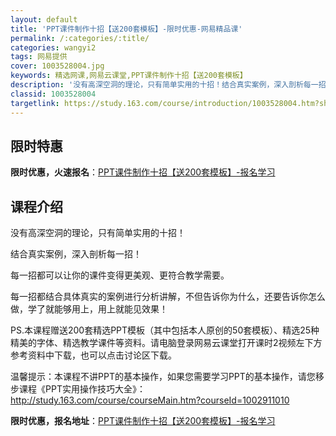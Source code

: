 ```yaml
---
layout: default
title: 'PPT课件制作十招【送200套模板】-限时优惠-网易精品课'
permalink: /:categories/:title/
categories: wangyi2
tags: 网易提供
cover: 1003528004.jpg
keywords: 精选网课,网易云课堂,PPT课件制作十招【送200套模板】
description: '没有高深空洞的理论，只有简单实用的十招！结合真实案例，深入剖析每一招！每一招都可以让你的课件变得更美观、更符合教学需要。'
classid: 1003528004
targetlink: https://study.163.com/course/introduction/1003528004.htm?share=1&shareId=1025206652&utm_campaign=share&utm_medium=iphoneShare&utm_source=&utm_u=1025206652
---
```


## 限时特惠

**限时优惠，火速报名**：[PPT课件制作十招【送200套模板】-报名学习](https://study.163.com/course/introduction/1003528004.htm?share=1&shareId=1025206652&utm_campaign=share&utm_medium=iphoneShare&utm_source=&utm_u=1025206652)

## 课程介绍

没有高深空洞的理论，只有简单实用的十招！

结合真实案例，深入剖析每一招！

每一招都可以让你的课件变得更美观、更符合教学需要。

每一招都结合具体真实的案例进行分析讲解，不但告诉你为什么，还要告诉你怎么做，学了就能够用上，用上就能见效果！



PS.本课程赠送200套精选PPT模板（其中包括本人原创的50套模板）、精选25种精美的字体、精选教学课件等资料。请电脑登录网易云课堂打开课时2视频左下方参考资料中下载，也可以点击讨论区下载。



温馨提示：本课程不讲PPT的基本操作，如果您需要学习PPT的基本操作，请您移步课程《PPT实用操作技巧大全》：http://study.163.com/course/courseMain.htm?courseId=1002911010

**限时优惠，报名地址**：[PPT课件制作十招【送200套模板】-报名学习](https://study.163.com/course/introduction/1003528004.htm?share=1&shareId=1025206652&utm_campaign=share&utm_medium=iphoneShare&utm_source=&utm_u=1025206652)


